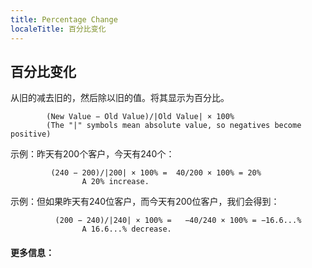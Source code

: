 ```yaml
---
title: Percentage Change
localeTitle: 百分比变化
---
```

## 百分比变化

从旧的减去旧的，然后除以旧的值。将其显示为百分比。
```
        (New Value − Old Value)/|Old Value| × 100% 
        (The "|" symbols mean absolute value, so negatives become positive) 
```

示例：昨天有200个客户，今天有240个：
```
         (240 − 200)/|200| × 100% =  40/200 × 100% = 20% 
                A 20% increase. 
```

示例：但如果昨天有240位客户，而今天有200位客户，我们会得到：
```
          (200 − 240)/|240| × 100% =   −40/240 × 100% = −16.6...% 
                A 16.6...% decrease. 
```

#### 更多信息：